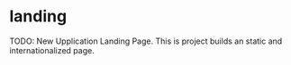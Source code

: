 landing
=======

TODO: New Upplication Landing Page.
This is project builds an static and internationalized page.